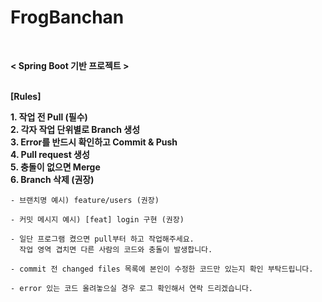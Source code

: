 # FrogBanchan
<br/>

**< Spring Boot 기반 프로젝트 >**
<br/><br/>

**[Rules]**

**1. 작업 전 Pull (필수)**<br/>
**2. 각자 작업 단위별로 Branch 생성**<br/>
**3. Error를 반드시 확인하고 Commit & Push**<br/>
**4. Pull request 생성**<br/>
**5. 충돌이 없으면 Merge**<br/>
**6. Branch 삭제 (권장)**

    
    - 브랜치명 예시) feature/users (권장)
    
    - 커밋 메시지 예시) [feat] login 구현 (권장)
    
    - 일단 프로그램 켰으면 pull부터 하고 작업해주세요.
      작업 영역 겹치면 다른 사람의 코드와 충돌이 발생합니다.
    
    - commit 전 changed files 목록에 본인이 수정한 코드만 있는지 확인 부탁드립니다.
    
    - error 있는 코드 올려놓으실 경우 로그 확인해서 연락 드리겠습니다.
